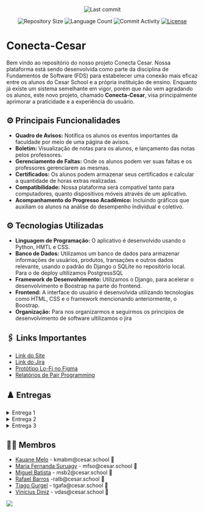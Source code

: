 <p align="center">
  <img
    src="https://img.shields.io/github/last-commit/MigueldsBatista/conecta-cesar"
    alt="Last commit"
  />
</p>

<p align="center">
  <img
    src="https://img.shields.io/github/repo-size/MigueldsBatista/conecta-cesar"
    alt="Repository Size"
  />
  <img
    src="https://img.shields.io/github/languages/count/MigueldsBatista/conecta-cesar"
    alt="Language Count"
  />
  <img
    src="https://img.shields.io/github/commit-activity/t/MigueldsBatista/conecta-cesar"
    alt="Commit Activity"
  />
  <a href="LICENSE"
    ><img
      src="https://img.shields.io/github/license/MigueldsBatista/conecta-cesar"
      alt="License"
  /></a>
</p>

# Conecta-Cesar

Bem vindo ao repositório do nosso projeto Conecta Cesar. Nossa plataforma está sendo desenvolvida como parte da disciplina de Fundamentos de Software (FDS) para estabelecer uma conexão mais eficaz entre os alunos do Cesar School e a própria instituição de ensino. Enquanto já existe um sistema semelhante em vigor, porém que não vem agradando os alunos, este novo projeto, chamado **Conecta-Cesar**, visa principalmente aprimorar a praticidade e a experiência do usuário.

## ⚙️ Principais Funcionalidades

- **Quadro de Avisos:** Notifica os alunos os eventos importantes da faculdade por meio de uma página de avisos.
- **Boletim:** Visualização de notas para os alunos, e lançamento das notas pelos professores.
- **Gerenciamento de Faltas:** Onde os alunos podem ver suas faltas e os professores gerenciarem as mesmas.
- **Certificados:** Os alunos podem armazenar seus certificados e calcular a quantidade de horas extras realizadas.
- **Compatibilidade:** Nossa plataforma será compatível tanto para computadores, quanto dispositivos móveis através de um aplicativo.
- **Acompanhamento do Progresso Acadêmico:** Incluindo gráficos que auxiliam os alunos na análise do desempenho individual e coletivo.

## ⚙ Tecnologias Utilizadas

- **Linguagem de Programação:** O aplicativo é desenvolvido usando o Python, HMTL e CSS.
- **Banco de Dados:** Utilizamos um banco de dados para armazenar informações de usuários, produtos, transações e outros dados relevante, usando o padrão do Django o SQLite no repositório local. Para o de deploy ultilizamos PostgressSQL 
- **Framework de Desenvolvimento:** Utilizamos o Django, para acelerar o desenvolvimento e Boostrap na parte do frontend.
- **Frontend:** A interface do usuário é desenvolvida utilizando tecnologias como HTML, CSS e o framework mencionando anteriormente, o Boostrap.
- **Organização:** Para nos organizarmos e seguirmos os principios de desenvolvimento de software ultilizamos o jira



## 🖇️ Links Importantes

<ul>
  <li>
    <a  href="https://conecacesar.azurewebsites.net">
      Link do Site</a
  </li> 

  <li>
    <a  href="https://conecta-cesar.atlassian.net/jira/software/projects/SCRUM/boards/1?atlOrigin=eyJpIjoiZDJlOTY0YzQ0MjY0NGVhMmExYjE3YzE5YzJjYThlODIiLCJwIjoiaiJ9"
      >Link do Jira</a
    >
  </li>
    <li>
    <a  href="https://www.figma.com/file/1bqw5G2PKniOytyCujdKn5/FDS1?type=design&node-id=0%3A1&mode=design&t=68hMQEzQnMPQzem2-1"
      >Protótipo Lo-Fi no Figma</a
    >
  </li>
  
  <li>
    <a  href="https://docs.google.com/document/d/1ljz8ROeIYSIZLIOdjvwuQpQeAy53GX0e1S5-C4grJJ4/edit?usp=sharing"
      >Relatórios de Pair Programming</a
    >
  </li>
</ul>

## ♟️ Entregas

<details>
<summary>Entrega 1</summary>
<ul>
  <li>
<a href="https://github.com/MigueldsBatista/conecta-cesar/blob/main/M%C3%ADdia/backlog.jpg">Imagem do backlog no Jira</a>
</li>
  
<li>
    <a  href="https://youtu.be/zFNmWAJjifI"
      >Protótipo  de Baixa Fidelidade - Screencast</a
    >
  </li>
  
  <li>
 <a href="https://github.com/MigueldsBatista/conecta-cesar/blob/main/Mídia/painel%20jira.jpeg">Quadro sprint 1 iniciada</a>
  </li>

</ul>
</details>

<details>
<summary>Entrega 2</summary>
<ul>
<li>
    <a  href="https://www.figma.com/file/1bqw5G2PKniOytyCujdKn5/FDS1?type=design&node-id=0%3A1&mode=design&t=68hMQEzQnMPQzem2-1"
      >Protótipo Lo-Fi no Figma</a
    >
  </li>
<li>
<a href ="Mídia/Diagramas">Diagrama de Atividades</a>
</li>


<li> 
  <a href="https://github.com/MigueldsBatista/conecta-cesar/blob/main/Mídia/bugtracker.jpeg">BugTracker</a>
</li>

<li> 
  <a href="#">Screencast - Uso do Sistema</a>
</li>

<li> 
  <a href="#">Screencast Lo-Fi</a>
</li>
 <li>
    <a  href="https://docs.google.com/document/d/10O_WayuQXqjM3a-Ibwi0VkkPwDqrdGoMv61UE1SCnow/edit?usp=sharing"
      >Relatórios de Pair Programming</a
    >
  </li>


</ul>
</details>

<details>
<summary>Entrega 3</summary>
<ul>
  <li>
    <a  href="https://youtu.be/avyPEtwfK7U"
      >ScreenCast Lo-Fi</a
    >
  </li>
 <li>
    <a  href="https://www.figma.com/file/1bqw5G2PKniOytyCujdKn5/FDS1?type=design&node-id=0%3A1&mode=design&t=68hMQEzQnMPQzem2-1"
      >Protótipo Lo-Fi no Figma</a
    >
  </li>
  <li>
    <a  href="https://youtu.be/XLIJzpYkGxY"
      >ScreenCast - Uso do Sistema</a
    >
  </li>
 <li>
    <a  href="https://docs.google.com/document/d/1ljz8ROeIYSIZLIOdjvwuQpQeAy53GX0e1S5-C4grJJ4/edit?usp=sharing"
      >Relatórios de Pair Programming</a
    >
  </li>
  <li>
    <a  href="https://github.com/MigueldsBatista/conecta-cesar/tree/main/Mídia/Entrega%203%20Diagramas"
      >Diagrama de Atividades</a
    >
  </li>
  <li>
    <a  href="https://youtu.be/Dzw1E2DsxVE"
      >ScreenCast - Deployment e Build</a
    >
  </li>
  <li>
    <a  href="https://youtu.be/j_EwXFhZmps"
      >ScreenCast - Testes E2E</a
    >
  </li>

   <li>
    <a  href="https://github.com/MigueldsBatista/conecta-cesar/blob/main/Mídia/Quadro%20Sprint%202.png"
      >Quadro Sprint 2</a
    >
  </li>

   <li>
    <a  href="https://github.com/MigueldsBatista/conecta-cesar/blob/main/Mídia/BugTracker%20Entrega%203.png"
      >BugTracker</a
    >
  </li>
</ul>


</details>

## 👩‍💻 Membros

<ul>
  <li>
    <a href="https://github.com/KauaneMelo">Kauane Melo</a> - kmabm@cesar.school 📩
  </li>
  <li>
    <a href="https://github.com/nandaord">Maria Fernanda Suruagy</a> - mfso@cesar.school 📩
  </li>
   <li>
    <a href="https://github.com/MigueldsBatista">Miguel Batista</a> - msb2@cesar.school 📩
  </li>
  <li>
    <a href="https://github.com/raf7525">Rafael Barros</a> -ralb@cesar.school 📩
  </li>
  <li>
    <a href="https://github.com/ticogafa">Tiago Gurgel</a> - tgafa@cesar.school 📩
  </li>
  <li>
    <a href="https://github.com/xTvini">Vinícius Diniz</a> - vdas@cesar.school 📩
  </li>
</ul>

<a href="https://github.com/MigueldsBatista/conecta-cesar/graphs/contributors">
  <img src="https://contrib.rocks/image?repo=MigueldsBatista/conecta-cesar" />
</a>

